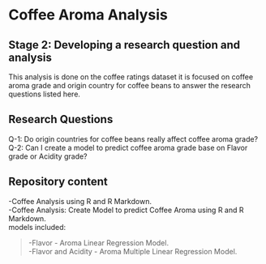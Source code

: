 # Coffee Aroma Analysis

## Stage 2: Developing a research question and analysis

This analysis is done on the coffee ratings dataset it is focused on coffee aroma grade and origin country for coffee beans to answer the research questions listed here.  

## Research Questions

Q-1: Do origin countries for coffee beans really affect coffee aroma grade? <br />
Q-2: Can I create a model to predict coffee aroma grade base on Flavor grade or Acidity grade?<br />


## Repository content

-Coffee Analysis using R and R Markdown.<br />
-Coffee Analysis: Create Model to predict Coffee Aroma using R and R Markdown.<br />
    models included:<br />
> -Flavor - Aroma Linear Regression Model.<br />
> -Flavor and Acidity - Aroma Multiple Linear Regression Model.<br />


